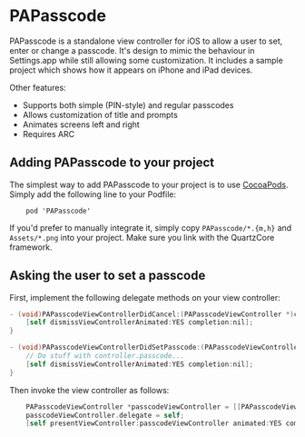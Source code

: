 # PAPasscode

PAPasscode is a standalone view controller for iOS to allow a user to set, 
enter or change a passcode. It's design to mimic the behaviour in Settings.app
while still allowing some customization. It includes a sample project which
shows how it appears on iPhone and iPad devices.

Other features:
 *	Supports both simple (PIN-style) and regular passcodes
 *	Allows customization of title and prompts
 *  Animates screens left and right
 *	Requires ARC

## Adding PAPasscode to your project

The simplest way to add PAPasscode to your project is to use [CocoaPods](http://cocoapods.org). 
Simply add the following line to your Podfile:

```
	pod 'PAPasscode'
```

If you'd prefer to manually integrate it, simply copy `PAPasscode/*.{m,h}` and `Assets/*.png` 
into your project.  Make sure you link with the QuartzCore framework.

## Asking the user to set a passcode

First, implement the following delegate methods on your view controller:

```objective-c
- (void)PAPasscodeViewControllerDidCancel:(PAPasscodeViewController *)controller {
    [self dismissViewControllerAnimated:YES completion:nil];
}

- (void)PAPasscodeViewControllerDidSetPasscode:(PAPasscodeViewController *)controller {
	// Do stuff with controller.passcode...
    [self dismissViewControllerAnimated:YES completion:nil];
}
```

Then invoke the view controller as follows:

```objective-c
    PAPasscodeViewController *passcodeViewController = [[PAPasscodeViewController alloc] initForAction:PasscodeActionSet];
    passcodeViewController.delegate = self;
    [self presentViewController:passcodeViewController animated:YES completion:nil];
```

